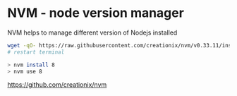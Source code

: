 # NVM - node version manager

NVM helps to manage different version of Nodejs installed

```bash
wget -qO- https://raw.githubusercontent.com/creationix/nvm/v0.33.11/install.sh | bash
# restart terminal

> nvm install 8
> nvm use 8
```

https://github.com/creationix/nvm